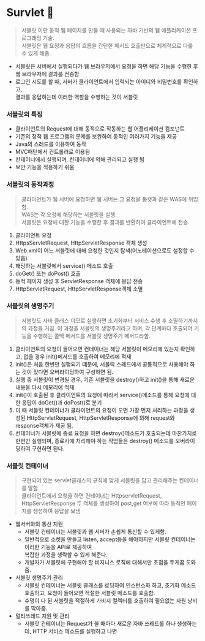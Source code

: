 # Survlet 📌
> 서블릿 이란 동적 웹 페이지를 만들 때 사용되는 자바 기반의 웹 애플리케이션 프로그래밍 기술.      
> 서블릿은 웹 요청과 응답의 흐름을 간단한 메서드 호출만으로 체계적으로 다룰 수 있게 해줌.
* 서블릿은 서버에서 실행되다가 웹 브라우저에서 요청을 하면 해당 기능을 수행한 후 웹 브라우저에 결과를 전송함
* 로그인 시도를 할 때, 서버가 클라이언트에서 입력되는 아이디와 비밀번호를 확인하고,       
  결과를 응답하는데 이러한 역할을 수행하는 것이 서블릿

### 서블릿의 특징
* 클라이언트의 Request에 대해 동적으로 작동하는 웹 어플리케이션 컴포넌트
* 기존의 정적 웹 프로그램의 문제를 보완하여 동적인 여러가지 기능을 제공
* Java의 스레드를 이용하여 동작
* MVC패턴에서 컨트롤러로 이용됨
* 컨테이너에서 실행되며, 컨테이너에 의해 관리되고 실행 됨
* 보안 기능을 적용하기 쉬움

### 서블릿의 동작과정
> 클라이언트가 웹 서버에 요청하면 웹 서버는 그 요청을 톰캣과 같은 WAS에 위임함.     
> WAS는 각 요청에 해당하는 서블릿을 실행.        
> 서블릿은 요청에 대한 기능을 수행한 후 결과를 반환하여 클라이언트에 전송.
1. 클라이언트 요청
2. HttpsServletRequest, HttpServletResponse 객체 생성
3. Web.xml이 어느 서블릿에 대해 요청한 것인지 탐색(어노테이션으로도 설정할 수 있음)
4. 해당하는 서블릿에서 service() 메소드 호출
5. doGet() 또는 doPost() 호출
6. 동적 페이지 생성 후 ServletResponse 객체에 응답 전송
7. HttpServletRequest, HttpServletResponse객체 소멸

### 서블릿의 생명주기
> 서블릿도 자바 클래스 이므로 실행하면 초기화부터 서비스 수행 후 소멸하기까지의 과정을 거침.
> 이 과정을 서블릿의 생명주기라고 하며, 각 단계마다 호출되어 기능을 수행하는 콜백 메서드를 서블릿 생명주기 메서드라함.
1. 클라이언트의 요청이 들어오면 컨테이너는 해당 서블릿이 메모리에 있는지 확인하고, 없을 경우 init()메서드를 호출하여 메모리에 적재
2. init()은 처음 한번만 실행되기 떄문에, 서블릭 스레드에서 공통적으로 사용해야 하는 것이 있다면 오버라이딩하여 구성하면 됨.
3. 실행 중 서블릿이 변경될 경우, 기존 서블릿을 destroy()하고 init()을 통해 새로운 내용을 다시 메모리에 적재
4. init()이 호출된 후 클라이언트의 요청에 따라서 service()메소드를 통해 요청에 대한 응답이 doGet()과 doPost()로 분기
5. 이 때 서블릿 컨테이너가 클라이언트의 요청이 오면 가장 먼저 처리하는 과정을 생성된 HttpServletRequest,
   HttpServletResponse에 의해 request와 response객체가 제공 됨.
6. 컨테이너가 서블릿에 종료 요청을 하면 destroy()메소드가 호출되는데 마찬가지로 한번만 실행되며, 종료시에 처리해야 하는
   작업들은 destroy() 메소드를 오버라이딩하여 구현하면 된다.

### 서블릿 컨테이너
> 구현되어 있는 servlet클래스의 규칙에 맞게 서블릿을 담고 관리해주는 컨테이너를 말함      
> 클라이언트에서 요청을 하면 컨테이너는 HttpservletRequest, HttpServletResponse 두 객체를 생성하여 post,get
> 여부에 따라 동적인 페이지를 생성하여 응답을 보냄
* 웹서버와의 통신 지원
  * 서블릿 컨테이너는 서블릿과 웹 서버가 손쉽게 통신할 수 있게함.
  * 일반적으로 소켓을 만들고 listen, accept등을 해야하지만 서블릿 컨테이너는 이러한 기능을 API로 제공하여    
    복잡한 과정을 생략할 수 있게 해준다.
  * 개발자가 서블릿에 구현해야 할 비지니스 로직에 대해서만 초점을 두게끔 도와줌.
* 서블릿 생명주기 관리
  * 서블릿 컨테이너는 서블릿 클래스를 로딩하여 인스턴스화 하고, 초기화 메소드 호출하고, 요청이 들어오면 적절한
    서블릿 메소드를 호출함.
  * 수명이 다 된 서블릿을 적절하게 가비지 컬렉터를 호출하여 필요없는 자원 낭비를 막아줌.
* 멀티쓰레드 지원 및 관리
  * 서블릿 컨테이너는 Request가 올 때마다 새로운 자바 쓰레드를 하나 생성하는데, HTTP 서비스 메소드를 실행하고 나면
    
    

